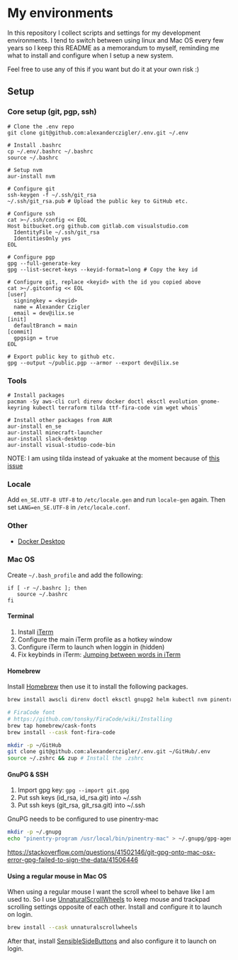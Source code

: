 # My environments

In this repository I collect scripts and settings for my development environments. I tend to switch between using linux and Mac OS every few years so I keep this README as a memorandum to myself, reminding me what to install and configure when I setup a new system.

Feel free to use any of this if you want but do it at your own risk :)

## Setup

### Core setup (git, pgp, ssh)

```shell
# Clone the .env repo
git clone git@github.com:alexanderczigler/.env.git ~/.env

# Install .bashrc
cp ~/.env/.bashrc ~/.bashrc
source ~/.bashrc

# Setup nvm
aur-install nvm

# Configure git
ssh-keygen -f ~/.ssh/git_rsa
~/.ssh/git_rsa.pub # Upload the public key to GitHub etc.

# Configure ssh
cat >~/.ssh/config << EOL
Host bitbucket.org github.com gitlab.com visualstudio.com
  IdentityFile ~/.ssh/git_rsa
  IdentitiesOnly yes
EOL

# Configure pgp
gpg --full-generate-key
gpg --list-secret-keys --keyid-format=long # Copy the key id

# Configure git, replace <keyid> with the id you copied above
cat >~/.gitconfig << EOL
[user]
  signingkey = <keyid>
  name = Alexander Czigler
  email = dev@ilix.se
[init]
  defaultBranch = main
[commit]
  gpgsign = true
EOL

# Export public key to github etc.
gpg --output ~/public.pgp --armor --export dev@ilix.se
```

### Tools

```shell
# Install packages
pacman -Sy aws-cli curl direnv docker doctl eksctl evolution gnome-keyring kubectl terraform tilda ttf-fira-code vim wget whois`

# Install other packages from AUR
aur-install en_se
aur-install minecraft-launcher
aur-install slack-desktop
aur-install visual-studio-code-bin
```

NOTE: I am using tilda instead of yakuake at the moment because of [this issue](https://forum.garudalinux.org/t/w-key-not-working-while-yakuake-active/19259)

### Locale

Add `en_SE.UTF-8 UTF-8` to `/etc/locale.gen` and run `locale-gen` again. Then set `LANG=en_SE.UTF-8` in `/etc/locale.conf`.

### Other

- [Docker Desktop](https://docs.docker.com/desktop/linux/install/archlinux/)

### Mac OS

Create `~/.bash_profile` and add the following:

```
if [ -r ~/.bashrc ]; then
   source ~/.bashrc
fi
```

#### Terminal

1. Install [iTerm](https://iterm2.com/)
2. Configure the main iTerm profile as a hotkey window
3. Configure iTerm to launch when loggin in (hidden)
4. Fix keybinds in iTerm: [Jumping between words in iTerm](https://coderwall.com/p/h6yfda/use-and-to-jump-forwards-backwards-words-in-iterm-2-on-os-x)

#### Homebrew

Install [Homebrew](https://brew.sh/) then use it to install the following packages.

```bash
brew install awscli direnv doctl eksctl gnupg2 helm kubectl nvm pinentry-mac watch

# FiraCode font
# https://github.com/tonsky/FiraCode/wiki/Installing
brew tap homebrew/cask-fonts
brew install --cask font-fira-code

mkdir -p ~/GitHub
git clone git@github.com:alexanderczigler/.env.git ~/GitHub/.env
source ~/.zshrc && zup # Install the .zshrc
```

#### GnuPG & SSH

1. Import gpg key: `gpg --import git.gpg`
2. Put ssh keys (id_rsa, id_rsa.git) into ~/.ssh
3. Put ssh keys (git_rsa, git_rsa.git) into ~/.ssh

GnuPG needs to be configured to use pinentry-mac

```bash
mkdir -p ~/.gnupg
echo "pinentry-program /usr/local/bin/pinentry-mac" > ~/.gnupg/gpg-agent.conf
```

https://stackoverflow.com/questions/41502146/git-gpg-onto-mac-osx-error-gpg-failed-to-sign-the-data/41506446

#### Using a regular mouse in Mac OS

When using a regular mouse I want the scroll wheel to behave like I am used to. So I use [UnnaturalScrollWheels](https://github.com/ther0n/UnnaturalScrollWheels) to keep mouse and trackpad scrolling settings opposite of each other. Install and configure it to launch on login.

```bash
brew install --cask unnaturalscrollwheels
```

After that, install [SensibleSideButtons](https://sensible-side-buttons.archagon.net) and also configure it to launch on login.
